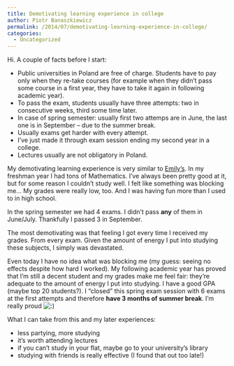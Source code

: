 ```yaml
---
title: Demotivating learning experience in college
author: Piotr Banaszkiewicz
permalink: /2014/07/demotivating-learning-experience-in-college/
categories:
  - Uncategorized
---
```

Hi. A couple of facts before I start:

*   Public universities in Poland are free of charge. Students have to pay only when they re-take courses (for example when they didn&#8217;t pass some course in a first year, they have to take it again in following academic year).
*   To pass the exam, students usually have three attempts: two in consecutive weeks, third some time later.
*   In case of spring semester: usually first two attemps are in June, the last one is in September &#8211; due to the summer break.
*   Usually exams get harder with every attempt.
*   I&#8217;ve just made it through exam session ending my second year in a college.
*   Lectures usually are not obligatory in Poland.

My demotivating learning experience is very similar to [Emily&#8217;s][1]. In my freshman year I had tons of Mathematics. I&#8217;ve always been pretty good at it, but for some reason I couldn&#8217;t study well. I felt like something was blocking me… My grades were really low, too. And I was having fun more than I used to in high school.

In the spring semester we had 4 exams. I didn&#8217;t pass **any** of them in June/July. Thankfully I passed 3 in September.

The most demotivating was that feeling I got every time I received my grades. From every exam. Given the amount of energy I put into studying these subjects, I simply was devastated.

Even today I have no idea what was blocking me (my guess: seeing no effects despite how hard I worked). My following academic year has proved that I&#8217;m still a decent student and my grades make me feel fair: they&#8217;re adequate to the amount of energy I put into studying. I have a good GPA (maybe top 20 students?). I &#8220;closed&#8221; this spring exam session with 6 exams at the first attempts and therefore **have 3 months of summer break**. I&#8217;m really proud <img src="http://localhost:8080/wp-includes/images/smilies/icon_smile.gif" alt=":)" class="wp-smiley" />

What I can take from this and my later experiences:

*   less partying, more studying
*   it&#8217;s worth attending lectures
*   if you can&#8217;t study in your flat, maybe go to your university&#8217;s library
*   studying with friends is really effective (I found that out too late!)

 [1]: http://teaching.software-carpentry.org/2014/06/26/a-slow-and-self-induced-demotivating-experience/ "Emily Coffey demotivating learning experience"
